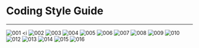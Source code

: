 # Coding Style Guide
------
>
![001](https://img.alicdn.com/tfs/TB1U2HndgoQMeJjy0FpXXcTxpXa-1240-1753.jpg) <i
![002](https://img.alicdn.com/tfs/TB1mS_jdgoQMeJjy1XaXXcSsFXa-1240-1753.jpg)
![003](https://img.alicdn.com/tfs/TB1cIjodgoQMeJjy0FnXXb8gFXa-1240-1753.jpg)
![004](https://img.alicdn.com/tfs/TB1XTPmdgMPMeJjy1XbXXcwxVXa-1240-1753.jpg)
![005](https://img.alicdn.com/tfs/TB1pm_jdgoQMeJjy1XaXXcSsFXa-1240-1753.jpg)
![006](https://img.alicdn.com/tfs/TB1l9_jdgoQMeJjy1XaXXcSsFXa-1240-1753.jpg)
![007](https://img.alicdn.com/tfs/TB1lLLndgoQMeJjy0FpXXcTxpXa-1240-1753.jpg)
![008](https://img.alicdn.com/tfs/TB1cvLndgoQMeJjy0FpXXcTxpXa-1240-1753.jpg)
![009](https://img.alicdn.com/tfs/TB1m2LndgoQMeJjy0FpXXcTxpXa-1240-1753.jpg)
![010](https://img.alicdn.com/tfs/TB1XLnrdgoQMeJjy0FoXXcShVXa-1240-1753.jpg)
![012](https://img.alicdn.com/tfs/TB19vjrdgoQMeJjy0FoXXcShVXa-1240-1753.jpg)
![013](https://img.alicdn.com/tfs/TB1GfLndgoQMeJjy0FpXXcTxpXa-1240-1753.jpg)
![014](https://img.alicdn.com/tfs/TB1lsnodgoQMeJjy0FnXXb8gFXa-1240-1753.jpg)
![015](https://img.alicdn.com/tfs/TB1s2nrdgoQMeJjy0FoXXcShVXa-1240-1753.jpg)
![016](https://img.alicdn.com/tfs/TB1i2LkdogQMeJjy0FjXXaExFXa-1240-1753.jpg)